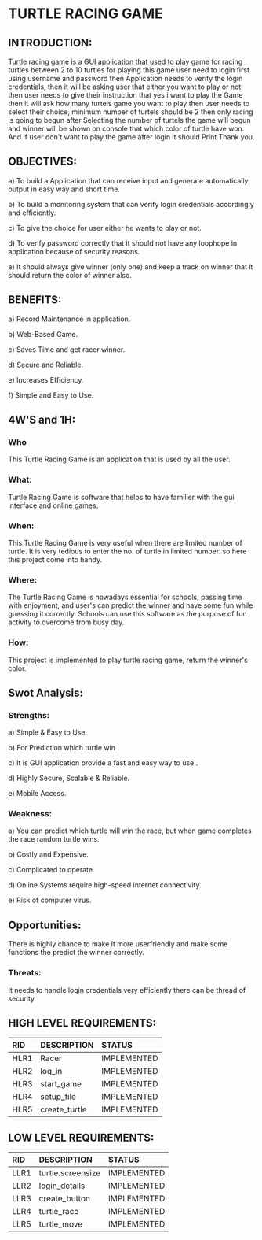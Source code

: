 # **TURTLE RACING GAME**

## INTRODUCTION:
Turtle racing game is a GUI application that used to play game for racing turtles between 2 to 10 turtles for playing this game user need to login first using username and password then
Application needs to verify the login credentials, then it will be asking user that either you want to play or not then user needs to give their instruction that yes i want to play the 
Game then it will ask how many turtels game you want to play then user needs to select their choice, minimum number of turtels should be 2 then only racing is going to begun after 
Selecting the number of turtels the game will begun and winner will be shown on console that which color of turtle have won. And if user don't want to play the game after login it should 
Print Thank you.  


## OBJECTIVES:
a) To build a Application that can receive input and generate automatically output in easy way and short time.

b) To build a monitoring system that can verify login credentials accordingly and efficiently.

c) To give the choice for user either he wants to play or not.

d) To verify password correctly that it should not have any loophope in application because of security reasons.

e) It should always give winner (only one) and keep a track on winner that it should return the color of winner also.

## **BENEFITS:**
a) Record Maintenance in application.

b) Web-Based Game.

c) Saves Time and get racer winner.

d) Secure and Reliable.

e) Increases Efficiency.

f) Simple and Easy to Use.

## **4W'S and 1H:**

### Who
This Turtle Racing Game is an application that is used by all the user.

### What:
Turtle Racing Game is software that helps to have familier with the gui interface and online games.

### When:
This Turtle Racing Game is very useful when there are limited number of turtle. It is very tedious to enter the no. of turtle in limited number. so here this project come into handy.

### Where:
The Turtle Racing Game is nowadays essential for schools, passing time with enjoyment, and user's can predict the winner and have some fun while guessing it correctly. 
Schools can use this software as the purpose of fun activity to overcome from busy day.

### How:
This project is implemented to play turtle racing game, return the winner's color.


## **Swot Analysis:**

### Strengths:
a) Simple & Easy to Use.

b) For Prediction which turtle win .

c) It is GUI application provide a fast and easy way to use .

d) Highly Secure, Scalable & Reliable. 

e) Mobile Access.

### Weakness:
a) You can predict which turtle will win the race, but when game completes the race random turtle wins.

b) Costly and Expensive.

c) Complicated to operate.

d) Online Systems require high-speed internet connectivity.

e) Risk of computer virus.

## Opportunities:
There is highly chance to make it more userfriendly and make some functions the predict the winner correctly.

### Threats:
It needs to handle login credentials very efficiently there can be thread of security.

## HIGH LEVEL REQUIREMENTS:

|RID|DESCRIPTION|STATUS|
|:--|:----------|:-----|
|HLR1|Racer|IMPLEMENTED|
|HLR2|log_in|IMPLEMENTED|
|HLR3|start_game|IMPLEMENTED|
|HLR4|setup_file|IMPLEMENTED|
|HLR5|create_turtle|IMPLEMENTED|

## LOW LEVEL REQUIREMENTS:

|RID|DESCRIPTION|STATUS|
|:--|:----------|:-----|
|LLR1|turtle.screensize|IMPLEMENTED|
|LLR2|login_details|IMPLEMENTED|
|LLR3|create_button|IMPLEMENTED|
|LLR4|turtle_race|IMPLEMENTED|
|LLR5|turtle_move|IMPLEMENTED|







